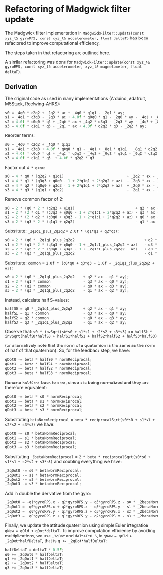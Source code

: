 # Refactoring of Madgwick filter update

The Madgwick filter implementation in `MadgwickFilter::update(const xyz_t& gyroRPS, const xyz_t& accelerometer, float deltaT)` has been refactored to
improve computational efficiency.

The steps taken in that refactoring are outlined here.

A similar refactoring was done for `MadgwickFilter::update(const xyz_t& gyroRPS, const xyz_t& accelerometer, xyz_t& magnetometer, float deltaT)`.

## Derivation

The original code as used in many implementations (Arduino, Adafruit, M5Stack, Reefwing-AHRS):

```cpp
s0 = _4q0 * q2q2 + _2q2 * ax + _4q0 * q1q1 - _2q1 * ay;
s1 = _4q1 * q3q3 - _2q3 * ax + 4.0f * q0q0 * q1 - _2q0 * ay - _4q1 + _8q1 * q1q1 + _8q1 * q2q2 + _4q1 * az;
s2 = 4.0f * q0q0 * q2 + _2q0 * ax + _4q2 * q3q3 - _2q3 * ay - _4q2 + _8q2 * q1q1 + _8q2 * q2q2 + _4q2 * az;
s3 = 4.0f * q1q1 * q3 - _2q1 * ax + 4.0f * q2q2 * q3 - _2q2 * ay;
```

Reorder terms:

```cpp
s0 = _4q0 * q2q2 + _4q0 * q1q1                                                     + _2q2 * ax - _2q1 * ay;
s1 = _4q1 * q3q3 + 4.0f * q0q0 * q1 - _4q1 + _8q1 * q1q1 + _8q1 * q2q2 + _4q1 * az - _2q3 * ax - _2q0 * ay;
s2 = 4.0f * q0q0 * q2 + _4q2 * q3q3 - _4q2 + _8q2 * q1q1 + _8q2 * q2q2 + _4q2 * az + _2q0 * ax - _2q3 * ay;
s3 = 4.0f * q1q1 * q3  + 4.0f * q2q2 * q3                                          - _2q1 * ax - _2q2 * ay;
```

Factor out `4 * q<n>`:

```cpp
s0 = 4 * q0 * (q2q2 + q1q1)                             + _2q2 * ax - _2q1 * ay;
s1 = 4 * q1 * (q3q3 + q0q0 - 1 + 2*q1q1 + 2*q2q2 + az)  - _2q3 * ax - _2q0 * ay;
s2 = 4 * q2 * (q0q0 + q3q3 - 1 + 2*q1q1 + 2*q2q2 + az)  + _2q0 * ax - _2q3 * ay;
s3 = 4 * q3 * (q1q1 + q2q2)                             - _2q1 * ax - _2q2 * ay;
```

Remove common factor of 2:

```cpp
s0 = 2 * (q0 * 2 * (q2q2 + q1q1)                            + q2 * ax - q1 * ay);
s1 = 2 * (2 * q1 * (q3q3 + q0q0 - 1 + 2*q1q1 + 2*q2q2 + az) - q3 * ax - q0 * ay);
s2 = 2 * (2 * q2 * (q0q0 + q3q3 - 1 + 2*q1q1 + 2*q2q2 + az) + q0 * ax - q3 * ay);
s3 = 2 * (q3 * 2 * (q1q1 + q2q2)                            - q1 * ax - q2 * ay);
```

Substitute:
`_2q1q1_plus_2q2q2` = `2.0f * (q1*q1 + q2*q2)`:

```cpp
s0 = 2 * (q0 * _2q1q1_plus_2q2q2                                + q2 * ax - q1 * ay);
s1 = 2 * (q1 * 2 * (q3q3 + q0q0 - 1 + _2q1q1_plus_2q2q2 + az)   - q3 * ax - q0 * ay);
s2 = 2 * (q2 * 2 * (q0q0 + q3q3 - 1 + _2q1q1_plus_2q2q2 + az)   + q0 * ax - q3 * ay);
s3 = 2 * (q3 * _2q1q1_plus_2q2q2                                - q1 * ax - q2 * ay);
```

Substitute:
`common` = `2.0f * (q0*q0 + q3*q3 - 1.0f + _2q1q1_plus_2q2q2 + az)`:

```cpp
s0 = 2 * (q0 * _2q1q1_plus_2q2q2    + q2 * ax - q1 * ay);
s1 = 2 * (q1 * common               - q3 * ax - q0 * ay);
s2 = 2 * (q2 * common               + q0 * ax - q3 * ay);
s3 = 2 * (q3 * _2q1q1_plus_2q2q2    - q1 * ax - q2 * ay);
```

Instead, calculate half S-values:

```cpp
halfS0 = q0 * _2q1q1_plus_2q2q2     + q2 * ax - q1 * ay;
halfS1 = q1 * common                - q3 * ax - q0 * ay;
halfS2 = q2 * common                + q0 * ax - q3 * ay;
halfS3 = q3 * _2q1q1_plus_2q2q2     - q1 * ax - q2 * ay;
```

Observe that:
`s0 * invSqrt(s0*s0 + s1*s1 + s2*s2 + s3*s3)` == `halfS0 * invSqrt(halfS0*halfS0 + halfS1*halfS1 + halfS2*halfS2 + halfS3*halfS3)`

(or alternatively note that the norm of a quaternion is the same as the norm of half of that quaternion).
So, for the feedback step, we have:

```cpp
qDot0 -= beta * halfS0 * normReciprocal;
qDot1 -= beta * halfS1 * normReciprocal;
qDot2 -= beta * halfS2 * normReciprocal;
qDot3 -= beta * halfS3 * normReciprocal;
```

Rename `halfS<n>` back to `s<n>`, since `s` is being normalized and they are therefore equivalent:

```cpp
qDot0 -= beta * s0 * normReciprocal;
qDot1 -= beta * s1 * normReciprocal;
qDot2 -= beta * s2 * normReciprocal;
qDot3 -= beta * s3 * normReciprocal;
```

Substituting `betaNormReciprocal` = `beta * reciprocalSqrt(s0*s0 + s1*s1 + s2*s2 + s3*s3)`
we have:

```cpp
qDot0 -= s0 * betaNormReciprocal;
qDot1 -= s1 * betaNormReciprocal;
qDot2 -= s2 * betaNormReciprocal;
qDot3 -= s3 * betaNormReciprocal;
```

Substituting `_2betaNormReciprocal` = `2 * beta * reciprocalSqrt(s0*s0 + s1*s1 + s2*s2 + s3*s3)`
and doubling everything we have:

```cpp
_2qDot0 -= s0 * betaNormReciprocal;
_2qDot1 -= s1 * betaNormReciprocal;
_2qDot2 -= s2 * betaNormReciprocal;
_2qDot3 -= s3 * betaNormReciprocal;
```

Add in double the derivative from the gyro:

```cpp
_2qDot0 = -q1*gyroRPS.x - q2*gyroRPS.y - q3*gyroRPS.z - s0 * _2betaNormReciprocal;
_2qDot1 =  q0*gyroRPS.x + q2*gyroRPS.z - q3*gyroRPS.y - s1 * _2betaNormReciprocal;
_2qDot2 =  q0*gyroRPS.y - q1*gyroRPS.z + q3*gyroRPS.x - s2 * _2betaNormReciprocal;
_2qDot3 =  q0*gyroRPS.z + q1*gyroRPS.y - q2*gyroRPS.x - s3 * _2betaNormReciprocal;
```

Finally, we update the attitude quaternion using simple Euler integration `qNew = qOld + qDot*deltaT`.
To improve computation efficiency by avoiding multiplications, we use  `_2qDot` and `deltaT*0.5`,
ie `qNew = qOld + _2qDot*halfDeltaT`, that is `q += _2qDot*halfDeltaT`:

```cpp
halfDeltaT = deltaT * 0.5F;
q0 += _2qDot0 * halfDeltaT;
q1 += _2qDot1 * halfDeltaT;
q2 += _2qDot2 * halfDeltaT;
q3 += _2qDot3 * halfDeltaT;
```

